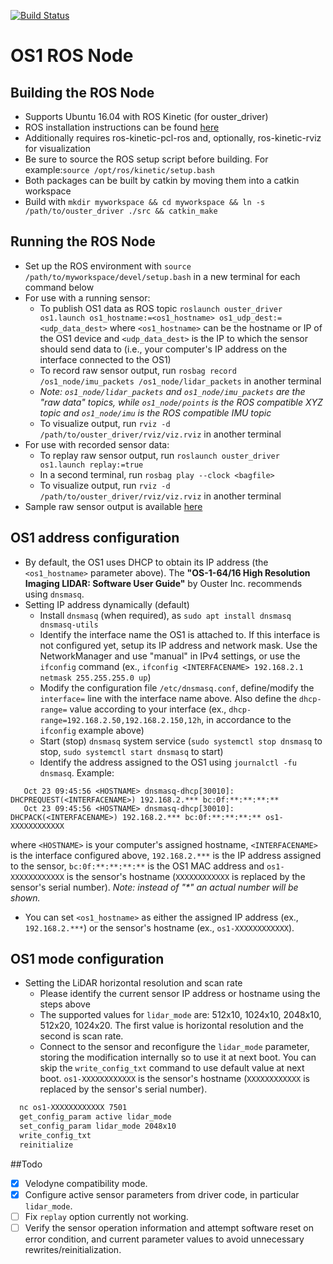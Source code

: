 [![Build Status](https://travis-ci.org/CPFL/ouster.svg?branch=autoware_branch)](https://travis-ci.org/CPFL/ouster)

# OS1 ROS Node

## Building the ROS Node
* Supports Ubuntu 16.04 with ROS Kinetic (for ouster_driver)
* ROS installation instructions can be found [here](http://wiki.ros.org/kinetic/Installation/Ubuntu)
* Additionally requires ros-kinetic-pcl-ros and, optionally, ros-kinetic-rviz for visualization
* Be sure to source the ROS setup script before building. For example:`source /opt/ros/kinetic/setup.bash`
* Both packages can be built by catkin by moving them into a catkin workspace
* Build with `mkdir myworkspace && cd myworkspace && ln -s /path/to/ouster_driver ./src && catkin_make`

## Running the ROS Node
* Set up the ROS environment with `source /path/to/myworkspace/devel/setup.bash` in a new terminal for each command below
* For use with a running sensor:
  - To publish OS1 data as ROS topic `roslaunch ouster_driver os1.launch os1_hostname:=<os1_hostname> os1_udp_dest:=<udp_data_dest>` where `<os1_hostname>` can be the hostname or IP of the OS1 device and `<udp_data_dest>` is the IP to which the sensor should send data to (i.e., your computer's IP address on the interface connected to the OS1)
  - To record raw sensor output, run `rosbag record /os1_node/imu_packets /os1_node/lidar_packets` in another terminal
  - *Note: `os1_node/lidar_packets` and `os1_node/imu_packets` are the "raw data" topics, while `os1_node/points` is the ROS compatible XYZ topic and `os1_node/imu` is the ROS compatible IMU topic*
  - To visualize output, run `rviz -d /path/to/ouster_driver/rviz/viz.rviz` in another terminal
* For use with recorded sensor data:
  - To replay raw sensor output, run `roslaunch ouster_driver os1.launch replay:=true`
  - In a second terminal, run `rosbag play --clock <bagfile>`
  - To visualize output, run `rviz -d /path/to/ouster_driver/rviz/viz.rviz` in another terminal
* Sample raw sensor output is available [here](https://data.ouster.io/sample-data-2018-08-29)

## OS1 address configuration
* By default, the OS1 uses DHCP to obtain its IP address (the `<os1_hostname>` parameter above). The **"OS-1-64/16 High Resolution Imaging LIDAR: Software User Guide"** by  Ouster Inc. recommends using `dnsmasq`. 
* Setting IP address dynamically (default)
  - Install `dnsmasq` (when required), as `sudo apt install dnsmasq dnsmasq-utils`
  - Identify the interface name the OS1 is attached to. If this interface is not configured yet, setup its IP address and network mask. Use the NetworkManager and use "manual" in IPv4 settings, or use the `ifconfig` command (ex., `ifconfig <INTERFACENAME> 192.168.2.1 netmask 255.255.255.0 up`)
  - Modify the configuration file `/etc/dnsmasq.conf`, define/modify the `interface=` line with the interface name above. Also define the `dhcp-range=` value according to your interface (ex., `dhcp-range=192.168.2.50,192.168.2.150,12h`, in accordance to the `ifconfig` example above)
  - Start (stop) `dnsmasq` system service (`sudo systemctl stop dnsmasq` to stop, `sudo systemctl start dnsmasq` to start)
  - Identify the address assigned to the OS1 using `journalctl -fu dnsmasq`. Example:
```
   Oct 23 09:45:56 <HOSTNAME> dnsmasq-dhcp[30010]: DHCPREQUEST(<INTERFACENAME>) 192.168.2.*** bc:0f:**:**:**:**
   Oct 23 09:45:56 <HOSTNAME> dnsmasq-dhcp[30010]: DHCPACK(<INTERFACENAME>) 192.168.2.*** bc:0f:**:**:**:** os1-XXXXXXXXXXXX
```
where `<HOSTNAME>` is your computer's assigned hostname, `<INTERFACENAME>` is the interface configured above, `192.168.2.***` is the IP address assigned to the sensor, `bc:0f:**:**:**:**` is the OS1 MAC address and `os1-XXXXXXXXXXXX` is the sensor's hostname (`XXXXXXXXXXXX` is replaced by the sensor's serial number). *Note: instead of "\*" an actual number will be shown.*

  - You can set `<os1_hostname>` as either the assigned IP address (ex., `192.168.2.***`) or the sensor's hostname (ex., `os1-XXXXXXXXXXXX`).

## OS1 mode configuration
* Setting the LiDAR horizontal resolution and scan rate
  - Please identify the current sensor IP address or hostname using the steps above
  - The supported values for `lidar_mode` are: 512x10, 1024x10, 2048x10, 512x20, 1024x20. The first value is horizontal resolution and the second is scan rate.
  - Connect to the sensor and reconfigure the `lidar_mode` parameter, storing the modification internally so to use it at next boot. You can skip the `write_config_txt` command to use default value at next boot. `os1-XXXXXXXXXXXX` is the sensor's hostname (`XXXXXXXXXXXX` is replaced by the sensor's serial number).
```bash
  nc os1-XXXXXXXXXXXX 7501
  get_config_param active lidar_mode
  set_config_param lidar_mode 2048x10
  write_config_txt
  reinitialize
```

##Todo
- [x] Velodyne compatibility mode.
- [x] Configure active sensor parameters from driver code, in particular `lidar_mode`.
- [ ] Fix `replay` option currently not working.
- [ ] Verify the sensor operation information and attempt software reset on error condition, and current parameter values to avoid unnecessary rewrites/reinitialization.
